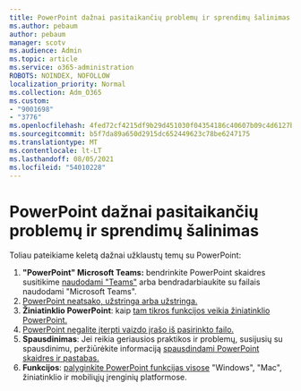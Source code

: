 ```yaml
---
title: PowerPoint dažnai pasitaikančių problemų ir sprendimų šalinimas
ms.author: pebaum
author: pebaum
manager: scotv
ms.audience: Admin
ms.topic: article
ms.service: o365-administration
ROBOTS: NOINDEX, NOFOLLOW
localization_priority: Normal
ms.collection: Adm_O365
ms.custom:
- "9001698"
- "3776"
ms.openlocfilehash: 4fed72cf4215df9b29d451030f04354186c40607b09c4d6127b06d92eb25f452
ms.sourcegitcommit: b5f7da89a650d2915dc652449623c78be6247175
ms.translationtype: MT
ms.contentlocale: lt-LT
ms.lasthandoff: 08/05/2021
ms.locfileid: "54010228"
---
```

# <a name="powerpoint-common-issues-and-resolutions"></a>PowerPoint dažnai pasitaikančių problemų ir sprendimų šalinimas

Toliau pateikiame keletą dažnai užklaustų temų su PowerPoint:

1. **"PowerPoint" Microsoft Teams:** bendrinkite PowerPoint skaidres susitikime [naudodami "Teams"](https://support.microsoft.com/office/share-content-in-a-meeting-in-teams-fcc2bf59-aecd-4481-8f99-ce55dd836ce8#ID0EABAAA=Desktop) arba bendradarbiaukite su failais naudodami "Microsoft Teams".
1. [PowerPoint neatsako, užstringa arba užstringa.](https://support.office.com/article/PowerPoint-isn-t-responding-hangs-or-freezes-652ede6e-e3d2-449a-a07f-8c800dfb948d)
1. **Žiniatinklio PowerPoint**: kaip [tam tikros funkcijos veikia žiniatinklio PowerPoint.](https://support.microsoft.com/office/how-certain-features-behave-in-web-based-powerpoint-a931f0c8-1305-4428-8f7c-9cfa00ef28c5)
1. [PowerPoint negalite įterpti vaizdo įrašo iš pasirinkto failo.](https://support.office.com/article/PowerPoint-cannot-insert-a-video-from-the-selected-file-acd46430-9e0c-4dca-9484-19cf0afdde7c)
1. **Spausdinimas**: Jei reikia geriausios praktikos ir problemų, susijusių su spausdinimu, peržiūrėkite informaciją [spausdindami PowerPoint skaidres ir pastabas.](https://support.office.com/article/Print-your-PowerPoint-slides-handouts-or-notes-194d4320-aa03-478b-9300-df25f0d15dc4) 
1. **Funkcijos**: [palyginkite PowerPoint funkcijas visose](https://support.office.com/article/Compare-PowerPoint-features-on-different-platforms-90986850-227c-4b25-938e-1c5838166b8b#bm11) "Windows", "Mac", žiniatinklio ir mobiliųjų įrenginių platformose.
